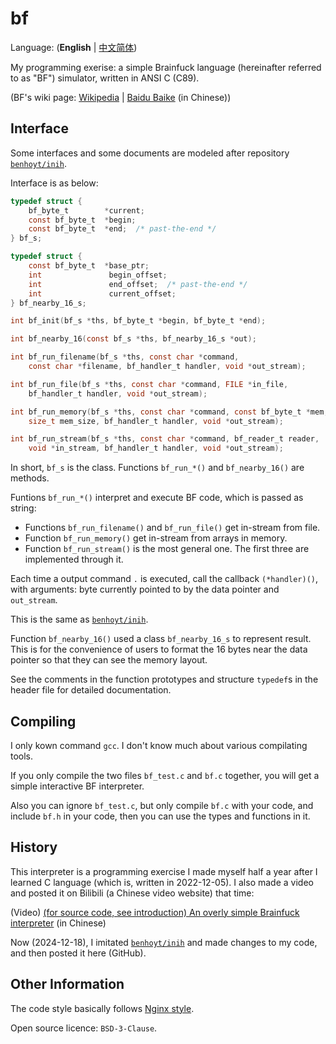 # bf

Language: (**English** | [中文简体](./README-CHS.md))

My programming exerise: a simple Brainfuck language (hereinafter referred to as
"BF") simulator, written in ANSI C (C89).

(BF's wiki page: [Wikipedia](https://en.wikipedia.org/wiki/Brainfuck)
 | [Baidu Baike](https://baike.baidu.com/item/Brainfuck) (in Chinese))


## Interface

Some interfaces and some documents are modeled after repository
[`benhoyt/inih`](https://github.com/benhoyt/inih).

Interface is as below:

```C
typedef struct {
    bf_byte_t        *current;
    const bf_byte_t  *begin;
    const bf_byte_t  *end;  /* past-the-end */
} bf_s;

typedef struct {
    const bf_byte_t  *base_ptr;
    int               begin_offset;
    int               end_offset;  /* past-the-end */
    int               current_offset;
} bf_nearby_16_s;

int bf_init(bf_s *ths, bf_byte_t *begin, bf_byte_t *end);

int bf_nearby_16(const bf_s *ths, bf_nearby_16_s *out);

int bf_run_filename(bf_s *ths, const char *command,
    const char *filename, bf_handler_t handler, void *out_stream);

int bf_run_file(bf_s *ths, const char *command, FILE *in_file,
    bf_handler_t handler, void *out_stream);

int bf_run_memory(bf_s *ths, const char *command, const bf_byte_t *mem,
    size_t mem_size, bf_handler_t handler, void *out_stream);

int bf_run_stream(bf_s *ths, const char *command, bf_reader_t reader,
    void *in_stream, bf_handler_t handler, void *out_stream);
```

In short, `bf_s` is the class. Functions `bf_run_*()` and `bf_nearby_16()` are
methods.

Funtions `bf_run_*()` interpret and execute BF code, which is passed as string:

* Functions `bf_run_filename()` and `bf_run_file()` get in-stream from file.
* Function `bf_run_memory()` get in-stream from arrays in memory.
* Function `bf_run_stream()` is the most general one. The first three are
implemented through it.

Each time a output command `.` is executed, call the callback `(*handler)()`,
with arguments: byte currently pointed to by the data pointer and `out_stream`.

This is the same as [`benhoyt/inih`](https://github.com/benhoyt/inih).

Function `bf_nearby_16()` used a class `bf_nearby_16_s` to represent result.
This is for the convenience of users to format the 16 bytes near the data
pointer so that they can see the memory layout.

See the comments in the function prototypes and structure `typedef`s in the
header file for detailed documentation.


## Compiling

I only kown command `gcc`. I don't know much about various compilating tools.

If you only compile the two files `bf_test.c` and `bf.c` together, you will get
a simple interactive BF interpreter.

Also you can ignore `bf_test.c`, but only compile `bf.c` with your code, and
include `bf.h` in your code, then you can use the types and functions in it.


## History

This interpreter is a programming exercise I made myself half a year after I
learned C language (which is, written in 2022-12-05). I also made a video and
posted it on Bilibili (a Chinese video website) that time:

(Video) [(for source code, see introduction) An overly simple Brainfuck interpreter](https://www.bilibili.com/video/BV1T24y1e78o) (in Chinese)

Now (2024-12-18), I imitated [`benhoyt/inih`](https://github.com/benhoyt/inih)
and made changes to my code, and then posted it here (GitHub).


## Other Information

The code style basically follows
[Nginx style](https://nginx.org/en/docs/dev/development_guide.html#code_style).

Open source licence: `BSD-3-Clause`.
